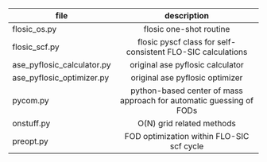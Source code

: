 | file 	| description |  
| ------------- |:-------------:|
|	flosic_os.py  | flosic one-shot routine | 
| flosic_scf.py | flosic pyscf class for self-consistent FLO-SIC calculations | 
| ase_pyflosic_calculator.py | original ase pyflosic calculator | 
| ase_pyflosic_optimizer.py | original ase pyflosic optimizer | 
| pycom.py | python-based center of mass approach for automatic guessing of FODs | 
| onstuff.py | O(N) grid related methods | 
| preopt.py | FOD optimization within FLO-SIC scf cycle | 



